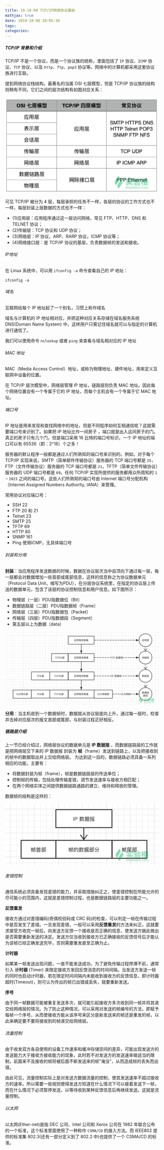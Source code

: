 ```yaml
---
title: 19-10-08 TCP/IP网络协议基础
mathjax: true
date: 2019-10-08 20:05:30
tags:
categories:
---
```


##### TCP/IP 背景和介绍

TCP/IP 不是一个协议，而是一个协议族的统称，里面包括了 `IP` 协议、`ICMP` 协议、`TCP` 协议、以及 `http`、`ftp`、`pop3` 协议等。网络中的计算机都采用这套协议族进行互联。

<!--more-->

提到网络协议栈结构，最著名的当属 OSI 七层模型，但是 TCP/IP 协议族的结构则稍有不同，它们之间的层次结构有如图对应关系：

![](https://raw.githubusercontent.com/zhanyeye/Figure-bed/win-pic/img/20191008201047.png)

可见 TCP/IP 被分为 4 层，每层承担的任务不一样，各层的协议的工作方式也不一样，每层封装上层数据的方式也不一样：

- (1)应用层：应用程序通过这一层访问网络，常见 FTP、HTTP、DNS 和 TELNET 协议；
- (2)传输层：TCP 协议和 UDP 协议；
- (3)网络层：IP 协议，ARP、RARP 协议，ICMP 协议等；
- (4)网络接口层：是 TCP/IP 协议的基层，负责数据帧的发送和接收。

###### IP地址

在 Linux 系统中，可以用 `ifconfig -a` 命令查看自己的 IP 地址：

```
ifconfig -a
```

###### 域名

互联网给每个 IP 地址起了一个别名，习惯上称作域名

域名与计算机的 IP 地址相对应，并把这种对应关系存储在域名服务系统 DNS(Domain Name System) 中，这样用户只需记住域名就可以与指定的计算机进行通信了。

我们可以使用命令 `nslookup` 或者 `ping` 来查看与域名相对应的 IP 地址

###### MAC 地址

MAC（Media Access Control）地址，或称为物理地址、硬件地址，用来定义互联网中设备的位置。

在 TCP/IP 层次模型中，网络层管理 IP 地址，链路层则负责 MAC 地址。因此每个网络位置会有一个专属于它的 IP 地址，而每个主机会有一个专属于它 MAC 地址。

###### 端口号

IP 地址是用来发现和查找网络中的地址，但是不同程序如何互相通信呢？这就需要端口号来识别了。如果把 IP 地址比作一间房子 ，端口就是出入这间房子的门。真正的房子只有几个门，但是端口采用 16 比特的端口号标识，一个 IP 地址的端口可以有 65536（即：2^16）个之多！

服务器的默认程序一般都是通过人们所熟知的端口号来识别的。例如，对于每个 TCP/IP 实现来说，SMTP（简单邮件传输协议）服务器的 TCP 端口号都是 `25`，FTP（文件传输协议）服务器的 TCP 端口号都是 `21`，TFTP（简单文件传输协议）服务器的 UDP 端口号都是 `69`。任何 TCP/IP 实现所提供的服务都用众所周知的 `1－1023` 之间的端口号。这些人们所熟知的端口号由 Internet 端口号分配机构（Internet Assigned Numbers Authority, IANA）来管理。

常用协议对应端口号：

- SSH 22
- FTP 20 和 21
- Telnet 23
- SMTP 25
- TFTP 69
- HTTP 80
- SNMP 161
- Ping 使用ICMP，无具体端口号

###### 封装和分用

**封装**：当应用程序发送数据的时候，数据在协议层次当中自顶向下通过每一层，每一层都会对数据增加一些首部或尾部信息，这样的信息称之为协议数据单元（Protocol Data Unit，缩写为PDU），在分层协议系统里，在指定的协议层上传送的数据单元，包含了该层的协议控制信息和用户信息。如下图所示：

- 物理层（一层）PDU指数据位（Bit）
- 数据链路层（二层）PDU指数据帧（Frame）
- 网络层（三层）PDU指数据包（Packet）
- 传输层（四层）PDU指数据段（Segment）
- 第五层以上为数据（data）

![](https://raw.githubusercontent.com/zhanyeye/Figure-bed/win-pic/img/20191008210945.png)

**分用**：当主机收到一个数据帧时，数据就从协议层底向上升，通过每一层时，检查并去掉对应层次的报文首部或尾部，与封装过程正好相反。



##### 链路层介绍

上一节已经介绍过，网络层协议的数据单元是 **IP 数据报** ，而数据链路层的工作就是把网络层交下来的 IP 数据报 封装为 **帧**（frame）发送到链路上，以及把接收到的帧中的数据取出并上交给网络层。 为达到这一目的，数据链路必须具备一系列相应的功能，主要有：

- 将数据封装为帧（frame），帧是数据链路层的传送单位；
- 控制帧的传输，包括处理传输差错，调节发送速率与接收方相匹配；
- 在两个网络实体之间提供数据链路通路的建立、维持和释放的管理。

数据帧的结构是这样的：

![](https://raw.githubusercontent.com/zhanyeye/Figure-bed/win-pic/img/20191008212516.png)

###### 差错控制

通信系统必须具备发现差错的能力，并采取措施纠正之，使差错控制在所能允许的尽可能小的范围内，这就是差错控制过程，也是数据链路层的主要功能之一。

**反馈重发**

接收方通过对差错编码(奇偶校验码或 CRC 码)的检查，可以判定一帧在传输过程中是否发生了差错。一旦发现差错，一般可以采用**反馈重发**的方法来纠正。这就要求接受方收完一帧后，向发送方反馈一个接收是否正确的信息，使发送方据此做出是否需要重新发送的决定。发送方仅当收到接收方已正确接收的反馈信号后才能认为该帧已经正确发送完毕，否则需要重发直至正确为止。

**计时器**

如果某一帧发送出现问题，一直不能发送成功，为了避免传输过程停滞不前，通常引入 **计时器** (Timer) 来限定接收方发回反馈消息的时间间隔。当发送方发送一帧的同时也启动计时器，若在限定时间间隔内未能收到接收方的反馈信息，即计时器超时(Timeout)，则可认为传出的帧已出错或丢失，就要重新发送。

**序号**

由于同一帧数据可能被重复发送多次，就可能引起接收方多次收到同一帧并将其递交给网络层的情况。为了防止这种情况，可以采用对发送的帧编号的方法，即赋予每帧一个序号，从而使接收方能从该序号来区分是新发送来的帧还是重发的帧，以此来确定要不要将接收到的帧递交给网络层。

###### 流量控制

由于收发双方各自使用的设备工作速率和缓冲存储空间的差异，可能出现发送方的发送能力大于接收方接收能力的现象，此时若不对发送方的发送速率做适当的限制，前面来不及接收的帧将被后面不断发送来的帧“淹没”，从而造成帧的丢失而出错。

由此可见，流量控制实际上是对发送方数据流量的控制，使其发送速率不超过接收方的速率。所以需要一些规则使得发送方知道在什么情况下可以接着发送下一帧，而在什么情况下必须暂停发送，以等待收到某种反馈信息后再继续发送。这就是流量控制。

###### 以太网

以太网(Ether-net)是指 DEC 公司、Intel 公司和 Xerox 公司在 1982 年联合公布的一个标准，这个标准里面使用了一种称作 `CSMA/CD` 的接入方法。而 IEEE802 提供的标准集 802.3(还有一部分定义到了 802.2 中)也提供了一个 CSMA/CD 的标准。